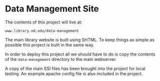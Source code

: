 Data Management Site
====================

The contents of this project will live at:

    www.library.nd.edu/data-management

The main library website is built using SHTML. To keep things as simple as
possible this project is built in the same way.

In order to deploy this project all we *should* have to do is copy the contents
of the `data-management` directory to the main webserver.

A copy of the main SSI files has been brought into the project for local
testing. An example apache config file is also included in the project.
